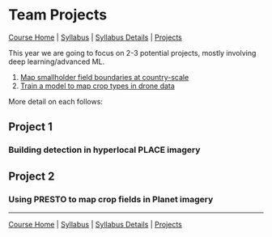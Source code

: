 Team Projects
================

[Course Home](../../README.md) \| [Syllabus](../syllabus/syllabus.md) \|
[Syllabus Details](../syllabus/syllabus-details.md) \|
[Projects](projects.md)

This year we are going to focus on 2-3 potential projects, mostly
involving deep learning/advanced ML.

1.  [Map smallholder field boundaries at country-scale](#project-1)
2.  [Train a model to map crop types in drone data](#project-2)

More detail on each follows:

## Project 1

### Building detection in hyperlocal PLACE imagery

## Project 2

### Using PRESTO to map crop fields in Planet imagery

------------------------------------------------------------------------

[Course Home](../../README.md) \| [Syllabus](../syllabus/syllabus.md) \|
[Syllabus Details](../syllabus/syllabus-details.md) \|
[Projects](projects.md)
